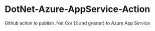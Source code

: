 # DotNet-Azure-AppService-Action
Github action to publish .Net Cor (2 and greater) to Azure App Service
